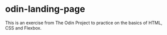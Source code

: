 # odin-landing-page

This is an exercise from The Odin Project to practice on the basics of HTML, CSS and Flexbox.